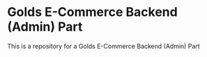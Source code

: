 # Golds E-Commerce Backend (Admin) Part

This is a repository for a Golds E-Commerce Backend (Admin) Part

